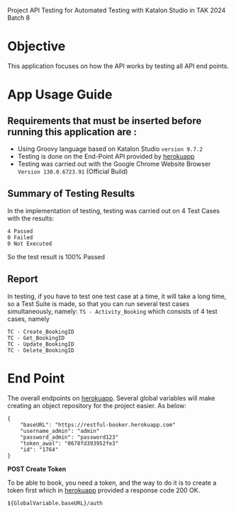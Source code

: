 Project API Testing for Automated Testing with Katalon Studio in TAK 2024 Batch 8

# **Objective**
This application focuses on how the API works by testing all API end points.

# App Usage Guide
## **Requirements that must be inserted before running this application are :**
* Using Groovy language based on Katalon Studio ```version 9.7.2```
* Testing is done on the End-Point API provided by [herokuapp](restful-booker.herokuapp.com)
* Testing was carried out with the Google Chrome Website Browser ```Version 130.0.6723.91``` (Official Build)

## **Summary of Testing Results**
In the implementation of testing, testing was carried out on 4 Test Cases with the results:
```
4 Passed
0 Failed
0 Not Executed
```
So the test result is 100% Passed

## **Report**
In testing, if you have to test one test case at a time, it will take a long time, so a Test Suite is made, so that you can run several test cases simultaneously, namely:
```TS - Activity_Booking```
which consists of 4 test cases, namely
```
TC - Create_BookingID
TC - Get_BookingID
TC - Update_BookingID
TC - Delete_BookingID
```

# End Point
The overall endpoints on [herokuapp](restful-booker.herokuapp.com).
Several global variables will make creating an object repository for the project easier. As below:
```
{
    "baseURL": "https://restful-booker.herokuapp.com"
    "username_admin": "admin"
    "password_admin": "password123"
    "token_awal": "0678fd393952fe3"
    "id": "1764"
}
```


**POST Create Token**

To be able to book, you need a token, and the way to do it is to create a token first which in [herokuapp](restful-booker.herokuapp.com) provided a response code 200 OK.
```
${GlobalVariable.baseURL}/auth
```

